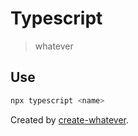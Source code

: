 #  Typescript

> whatever

## Use

```bash
npx typescript <name>
```

Created by [create-whatever](https://github.com/uetchy/create-whatever/blob/master/README.md).
